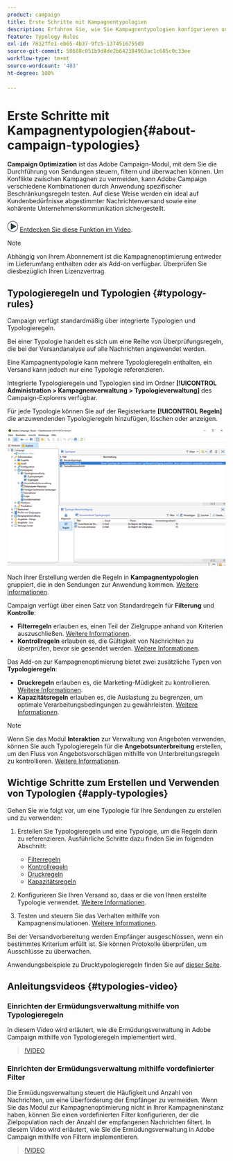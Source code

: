 ```yaml
---
product: campaign
title: Erste Schritte mit Kampagnentypologien
description: Erfahren Sie, wie Sie Kampagnentypologien konfigurieren und implementieren
feature: Typology Rules
exl-id: 7832ffe1-eb65-4b37-9fc5-1374516755d9
source-git-commit: 50688c051b9d8de2b642384963ac1c685c0c33ee
workflow-type: tm+mt
source-wordcount: '483'
ht-degree: 100%

---
```


# Erste Schritte mit Kampagnentypologien{#about-campaign-typologies}

**Campaign Optimization** ist das Adobe Campaign-Modul, mit dem Sie die Durchführung von Sendungen steuern, filtern und überwachen können. Um Konflikte zwischen Kampagnen zu vermeiden, kann Adobe Campaign verschiedene Kombinationen durch Anwendung spezifischer Beschränkungsregeln testen. Auf diese Weise werden ein ideal auf Kundenbedürfnisse abgestimmter Nachrichtenversand sowie eine kohärente Unternehmenskommunikation sichergestellt.

![](assets/do-not-localize/how-to-video.png) [Entdecken Sie diese Funktion im Video](#typologies-video).

>[!NOTE]
>
>Abhängig von Ihrem Abonnement ist die Kampagnenoptimierung entweder im Lieferumfang enthalten oder als Add-on verfügbar. Überprüfen Sie diesbezüglich Ihren Lizenzvertrag.

## Typologieregeln und Typologien {#typology-rules}

Campaign verfügt standardmäßig über integrierte Typologien und Typologieregeln.

Bei einer Typologie handelt es sich um eine Reihe von Überprüfungsregeln, die bei der Versandanalyse auf alle Nachrichten angewendet werden.

Eine Kampagnentypologie kann mehrere Typologieregeln enthalten, ein Versand kann jedoch nur eine Typologie referenzieren.

Integrierte Typologieregeln und Typologien sind im Ordner **[!UICONTROL Administration > Kampagnenverwaltung > Typologieverwaltung]** des Campaign-Explorers verfügbar.

Für jede Typologie können Sie auf der Registerkarte **[!UICONTROL Regeln]** die anzuwendenden Typologieregeln hinzufügen, löschen oder anzeigen.

![](assets/campaign_opt_rules_tab.png)

Nach ihrer Erstellung werden die Regeln in **Kampagnentypologien** gruppiert, die in den Sendungen zur Anwendung kommen. [Weitere Informationen](#apply-typologies).


Campaign verfügt über einen Satz von Standardregeln für **Filterung** und **Kontrolle**:

* **Filterregeln** erlauben es, einen Teil der Zielgruppe anhand von Kriterien auszuschließen. [Weitere Informationen](filtering-rules.md).
* **Kontrollregeln** erlauben es, die Gültigkeit von Nachrichten zu überprüfen, bevor sie gesendet werden. [Weitere Informationen](control-rules.md).

Das Add-on zur Kampagnenoptimierung bietet zwei zusätzliche Typen von **Typologieregeln**:

* **Druckregeln** erlauben es, die Marketing-Müdigkeit zu kontrollieren. [Weitere Informationen](pressure-rules.md).
* **Kapazitätsregeln** erlauben es, die Auslastung zu begrenzen, um optimale Verarbeitungsbedingungen zu gewährleisten. [Weitere Informationen](consistency-rules.md#controlling-capacity).


>[!NOTE]
>
>Wenn Sie das Modul **Interaktion** zur Verwaltung von Angeboten verwenden, können Sie auch Typologieregeln für die **Angebotsunterbreitung** erstellen, um den Fluss von Angebotsvorschlägen mithilfe von Unterbreitungsregeln zu kontrollieren. [Weitere Informationen](../../v8/interaction/interaction-offer.md#offer-presentation).


## Wichtige Schritte zum Erstellen und Verwenden von Typologien {#apply-typologies}

Gehen Sie wie folgt vor, um eine Typologie für Ihre Sendungen zu erstellen und zu verwenden:

1. Erstellen Sie Typologieregeln und eine Typologie, um die Regeln darin zu referenzieren.
Ausführliche Schritte dazu finden Sie im folgenden Abschnitt:

   * [Filterregeln](filtering-rules.md)
   * [Kontrollregeln](control-rules.md)
   * [Druckregeln](pressure-rules.md)
   * [Kapazitätsregeln](consistency-rules.md)

1. Konfigurieren Sie Ihren Versand so, dass er die von Ihnen erstellte Typologie verwendet. [Weitere Informationen](apply-rules.md#apply-a-typology-to-a-delivery).
1. Testen und steuern Sie das Verhalten mithilfe von Kampagnensimulationen. [Weitere Informationen](campaign-simulations.md).

Bei der Versandvorbereitung werden Empfänger ausgeschlossen, wenn ein bestimmtes Kriterium erfüllt ist. Sie können Protokolle überprüfen, um Ausschlüsse zu überwachen.

Anwendungsbeispiele zu Drucktypologieregeln finden Sie auf [dieser Seite](pressure-rules.md#use-cases-on-pressure-rules).

## Anleitungsvideos {#typologies-video}

### Einrichten der Ermüdungsverwaltung mithilfe von Typologieregeln

In diesem Video wird erläutert, wie die Ermüdungsverwaltung in Adobe Campaign mithilfe von Typologieregeln implementiert wird.

>[!VIDEO](https://video.tv.adobe.com/v/3448340?quality=12&captions=ger)

### Einrichten der Ermüdungsverwaltung mithilfe vordefinierter Filter

Die Ermüdungsverwaltung steuert die Häufigkeit und Anzahl von Nachrichten, um eine Überforderung der Empfänger zu vermeiden. Wenn Sie das Modul zur Kampagnenoptimierung nicht in Ihrer Kampagneninstanz haben, können Sie einen vordefinierten Filter konfigurieren, der die Zielpopulation nach der Anzahl der empfangenen Nachrichten filtert.
In diesem Video wird erläutert, wie Sie die Ermüdungsverwaltung in Adobe Campaign mithilfe von Filtern implementieren.

>[!VIDEO](https://video.tv.adobe.com/v/3444609?quality=12&captions=ger)

